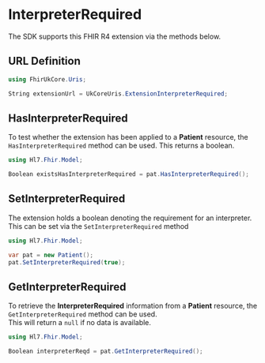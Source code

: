 ---
---

# InterpreterRequired

The SDK supports this FHIR R4 extension via the methods below.

  
## URL Definition

``` csharp
using FhirUkCore.Uris;

String extensionUrl = UkCoreUris.ExtensionInterpreterRequired;

```
## HasInterpreterRequired

To test whether the extension has been applied to a **Patient** resource, the `HasInterpreterRequired` method can be used. This returns a boolean.
``` csharp
using Hl7.Fhir.Model;

Boolean existsHasInterpreterRequired = pat.HasInterpreterRequired();
```

## SetInterpreterRequired

The extension holds a boolean denoting the requirement for an interpreter. This can be set via the `SetInterpreterRequired` method

``` csharp
using Hl7.Fhir.Model;

var pat = new Patient();
pat.SetInterpreterRequired(true);

```

## GetInterpreterRequired

To retrieve the **InterpreterRequired** information from a **Patient** resource, the `GetInterpreterRequired` method can be used.  
This will return a `null` if no data is available.
``` csharp
using Hl7.Fhir.Model;

Boolean interpreterReqd = pat.GetInterpreterRequired();
```

